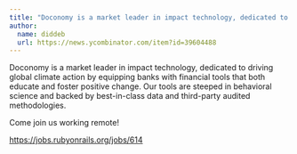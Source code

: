 ```yaml
---
title: "Doconomy is a market leader in impact technology, dedicated to driving global climate action by equipping banks with financial tools that both educate and foster positive change. Our tools are steeped in behavioral science and backed by best-in-class data and third-party audited methodologies."
author:
  name: diddeb
  url: https://news.ycombinator.com/item?id=39604488
---
```

Doconomy is a market leader in impact technology, dedicated to driving global climate action by equipping banks with financial tools that both educate and foster positive change. Our tools are steeped in behavioral science and backed by best-in-class data and third-party audited methodologies.

Come join us working remote!

<a href="https:&#x2F;&#x2F;jobs.rubyonrails.org&#x2F;jobs&#x2F;614" rel="nofollow">https:&#x2F;&#x2F;jobs.rubyonrails.org&#x2F;jobs&#x2F;614</a>
